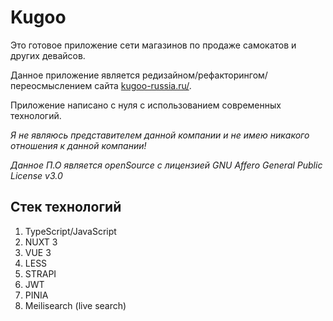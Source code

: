 # Kugoo 

Это готовое приложение сети магазинов по продаже самокатов и других девайсов. 

Данное приложение является редизайном/рефакторингом/переосмыслением сайта [kugoo-russia.ru/](https://kugoo-russia.ru/).

Приложение написано с нуля с использованием современных технологий.

*Я не являюсь представителем данной компании и не имею никакого отношения к данной компании!*

*Данное П.О является openSource c лицензией GNU Affero General Public License v3.0*


## Стек технологий


1. TypeScript/JavaScript
2. NUXT 3
3. VUE 3
4. LESS
5. STRAPI
6. JWT
7. PINIA
8. Meilisearch (live search)


